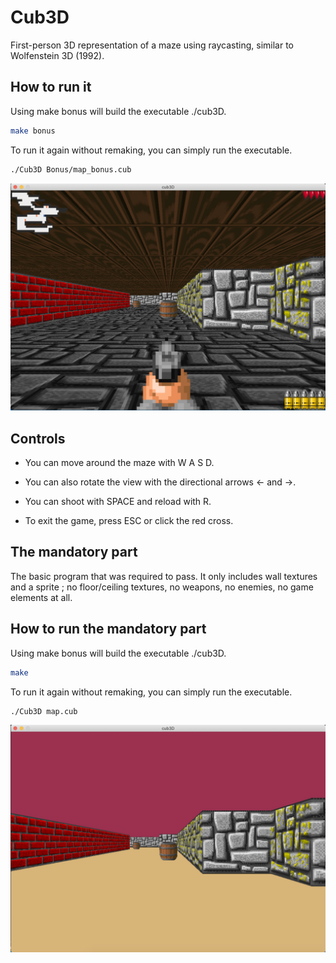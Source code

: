 # Cub3D

First-person 3D representation of a maze using raycasting, similar to Wolfenstein 3D (1992).

## How to run it

Using make bonus will build the executable ./cub3D.

```bash
make bonus
```
To run it again without remaking, you can simply run the executable.

```bash
./Cub3D Bonus/map_bonus.cub
```
![screen](/texture/screen_bonus.png?raw=true)

## Controls
* You can move around the maze with W A S D.

* You can also rotate the view with the directional arrows ← and →.

* You can shoot with SPACE and reload with R.

* To exit the game, press ESC or click the red cross.

## The mandatory part

The basic program that was required to pass. It only includes wall textures and a sprite ; no floor/ceiling textures, no weapons, no enemies, no game elements at all.

## How to run the mandatory part

Using make bonus will build the executable ./cub3D.

```bash
make
```
To run it again without remaking, you can simply run the executable.

```bash
./Cub3D map.cub
```
![screen](/texture/screen_mandatory.png?raw=true)
